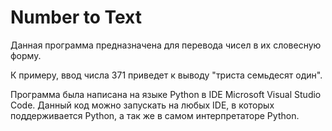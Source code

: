 # Number to Text

Данная программа предназначена для перевода чисел в их словесную форму.

К примеру, ввод числа 371 приведет к выводу "триста семьдесят один".

Программа была написана на языке Python в IDE Microsoft Visual Studio Code.
Данный код можно запускать на любых IDE, в которых поддерживается Python, а так же в самом интерпретаторе Python.